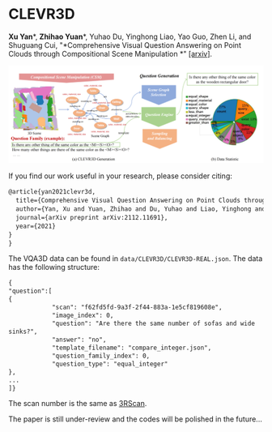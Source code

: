 # CLEVR3D

**Xu Yan***, **Zhihao Yuan***, Yuhao Du, Yinghong Liao, Yao Guo, Zhen Li, and Shuguang Cui, 
"*Comprehensive Visual Question Answering on Point Clouds through Compositional Scene Manipulation
*" [[arxiv]](https://arxiv.org/pdf/2112.11691.pdf).

 ![image](img/fig1.png)
 
 
If you find our work useful in your research, please consider citing:
```latex
@article{yan2021clevr3d,
  title={Comprehensive Visual Question Answering on Point Clouds through Compositional Scene Manipulation},
  author={Yan, Xu and Yuan, Zhihao and Du, Yuhao and Liao, Yinghong and Guo, Yao and Li, Zhen and Cui, Shuguang},
  journal={arXiv preprint arXiv:2112.11691},
  year={2021}
}
}
```
The VQA3D data can be found in `data/CLEVR3D/CLEVR3D-REAL.json`. The data has the following structure:
```
{
"question":[
{
            "scan": "f62fd5fd-9a3f-2f44-883a-1e5cf819608e",
            "image_index": 0,
            "question": "Are there the same number of sofas and wide sinks?",
            "answer": "no",
            "template_filename": "compare_integer.json",
            "question_family_index": 0,
            "question_type": "equal_integer"
},
...
]}
```
The scan number is the same as [3RScan](https://github.com/WaldJohannaU/3RScan).


The paper is still under-review and the codes will be polished in the future...
